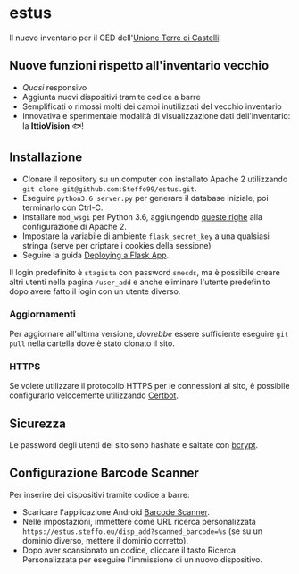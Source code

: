 # estus
Il nuovo inventario per il CED dell'[Unione Terre di Castelli](http://www.terredicastelli.mo.it/)!

## Nuove funzioni rispetto all'inventario vecchio
- _Quasi_ responsivo
- Aggiunta nuovi dispositivi tramite codice a barre
- Semplificati o rimossi molti dei campi inutilizzati del vecchio inventario
- Innovativa e sperimentale modalità di visualizzazione dati dell'inventario: la **IttioVision** :fish:!

## Installazione
- Clonare il repository su un computer con installato Apache 2 utilizzando `git clone git@github.com:Steffo99/estus.git`.
- Eseguire `python3.6 server.py` per generare il database iniziale, poi terminarlo con Ctrl-C.
- Installare `mod_wsgi` per Python 3.6, aggiungendo [queste righe](https://stackoverflow.com/questions/44914961/install-mod-wsgi-on-ubuntu-with-python-3-6-apache-2-4-and-django-1-11) alla configurazione di Apache 2.
- Impostare la variabile di ambiente `flask_secret_key` a una qualsiasi stringa (serve per criptare i cookies della sessione)
- Seguire la guida [Deploying a Flask App](http://flask.pocoo.org/docs/0.12/deploying/mod_wsgi).

Il login predefinito è `stagista` con password `smecds`, ma è possibile creare altri utenti nella pagina `/user_add` e anche eliminare l'utente predefinito dopo avere fatto il login con un utente diverso.

### Aggiornamenti
Per aggiornare all'ultima versione, _dovrebbe_ essere sufficiente eseguire `git pull` nella cartella dove è stato clonato il sito.

### HTTPS
Se volete utilizzare il protocollo HTTPS per le connessioni al sito, è possibile configurarlo velocemente utilizzando [Certbot](https://certbot.eff.org/).

## Sicurezza
Le password degli utenti del sito sono hashate e saltate con [bcrypt](https://it.wikipedia.org/wiki/Bcrypt).

## Configurazione Barcode Scanner
Per inserire dei dispositivi tramite codice a barre:

- Scaricare l'applicazione Android [Barcode Scanner](https://play.google.com/store/apps/details?id=com.google.zxing.client.android).
- Nelle impostazioni, immettere come URL ricerca personalizzata `https://estus.steffo.eu/disp_add?scanned_barcode=%s` (se su un dominio diverso, mettere il dominio corretto).
- Dopo aver scansionato un codice, cliccare il tasto Ricerca Personalizzata per eseguire l'immissione di un nuovo dispositivo.

